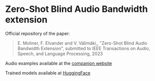 # Zero-Shot Blind Audio Bandwidth extension

Official repository of the paper:
> E. Moliner, F. Elvander and V. Välimäki,, "Zero-Shot Blind Audio Bandwidth Extension", submitted to IEEE Transactions on Audio, Speech, and Language Processing, 2023

Audio examples available at the [companion website](http://research.spa.aalto.fi/publications/papers/ieee-taslp-babe/)

Trained models available at [HuggingFace](https://huggingface.co/Eloimoliner/babe)
